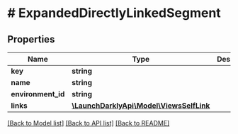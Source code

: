 # # ExpandedDirectlyLinkedSegment

## Properties

Name | Type | Description | Notes
------------ | ------------- | ------------- | -------------
**key** | **string** |  |
**name** | **string** |  |
**environment_id** | **string** |  |
**links** | [**\LaunchDarklyApi\Model\ViewsSelfLink**](ViewsSelfLink.md) |  |

[[Back to Model list]](../../README.md#models) [[Back to API list]](../../README.md#endpoints) [[Back to README]](../../README.md)
